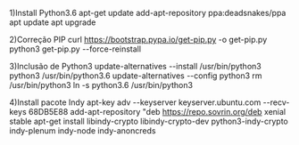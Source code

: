 1)Install Python3.6
apt-get update
add-apt-repository ppa:deadsnakes/ppa
apt update
apt upgrade

2)Correção PIP
curl https://bootstrap.pypa.io/get-pip.py -o get-pip.py
python3 get-pip.py --force-reinstall

3)Inclusão de Python3 
update-alternatives --install /usr/bin/python3 python3 /usr/bin/python3.6
update-alternatives --config python3
rm /usr/bin/python3
ln -s python3.6 /usr/bin/python3

4)Install pacote Indy
apt-key adv --keyserver keyserver.ubuntu.com --recv-keys 68DB5E88
add-apt-repository "deb https://repo.sovrin.org/deb xenial stable
apt-get install libindy-crypto libindy-crypto-dev python3-indy-crypto indy-plenum indy-node indy-anoncreds





